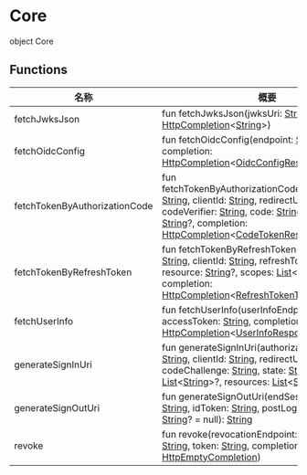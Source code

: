 # Core


object Core

## Functions

| 名称 | 概要 |
|---|---|
| fetchJwksJson | fun fetchJwksJson(jwksUri: [String](https://kotlinlang.org/api/latest/jvm/stdlib/kotlin/-string/index.html), completion: [HttpCompletion](../../io.logto.sdk.core.http/-http-completion/index.md)&lt;[String](https://kotlinlang.org/api/latest/jvm/stdlib/kotlin/-string/index.html)&gt;) |
| fetchOidcConfig | fun fetchOidcConfig(endpoint: [String](https://kotlinlang.org/api/latest/jvm/stdlib/kotlin/-string/index.html), completion: [HttpCompletion](../../io.logto.sdk.core.http/-http-completion/index.md)&lt;[OidcConfigResponse](../../io.logto.sdk.core.type/-oidc-config-response/index.md)&gt;) |
| fetchTokenByAuthorizationCode | fun fetchTokenByAuthorizationCode(tokenEndpoint: [String](https://kotlinlang.org/api/latest/jvm/stdlib/kotlin/-string/index.html), clientId: [String](https://kotlinlang.org/api/latest/jvm/stdlib/kotlin/-string/index.html), redirectUri: [String](https://kotlinlang.org/api/latest/jvm/stdlib/kotlin/-string/index.html), codeVerifier: [String](https://kotlinlang.org/api/latest/jvm/stdlib/kotlin/-string/index.html), code: [String](https://kotlinlang.org/api/latest/jvm/stdlib/kotlin/-string/index.html), resource: [String](https://kotlinlang.org/api/latest/jvm/stdlib/kotlin/-string/index.html)?, completion: [HttpCompletion](../../io.logto.sdk.core.http/-http-completion/index.md)&lt;[CodeTokenResponse](../../io.logto.sdk.core.type/-code-token-response/index.md)&gt;) |
| fetchTokenByRefreshToken | fun fetchTokenByRefreshToken(tokenEndpoint: [String](https://kotlinlang.org/api/latest/jvm/stdlib/kotlin/-string/index.html), clientId: [String](https://kotlinlang.org/api/latest/jvm/stdlib/kotlin/-string/index.html), refreshToken: [String](https://kotlinlang.org/api/latest/jvm/stdlib/kotlin/-string/index.html), resource: [String](https://kotlinlang.org/api/latest/jvm/stdlib/kotlin/-string/index.html)?, scopes: [List](https://kotlinlang.org/api/latest/jvm/stdlib/kotlin.collections/-list/index.html)&lt;[String](https://kotlinlang.org/api/latest/jvm/stdlib/kotlin/-string/index.html)&gt;?, completion: [HttpCompletion](../../io.logto.sdk.core.http/-http-completion/index.md)&lt;[RefreshTokenTokenResponse](../../io.logto.sdk.core.type/-refresh-token-token-response/index.md)&gt;) |
| fetchUserInfo | fun fetchUserInfo(userInfoEndpoint: [String](https://kotlinlang.org/api/latest/jvm/stdlib/kotlin/-string/index.html), accessToken: [String](https://kotlinlang.org/api/latest/jvm/stdlib/kotlin/-string/index.html), completion: [HttpCompletion](../../io.logto.sdk.core.http/-http-completion/index.md)&lt;[UserInfoResponse](../../io.logto.sdk.core.type/-user-info-response/index.md)&gt;) |
| generateSignInUri | fun generateSignInUri(authorizationEndpoint: [String](https://kotlinlang.org/api/latest/jvm/stdlib/kotlin/-string/index.html), clientId: [String](https://kotlinlang.org/api/latest/jvm/stdlib/kotlin/-string/index.html), redirectUri: [String](https://kotlinlang.org/api/latest/jvm/stdlib/kotlin/-string/index.html), codeChallenge: [String](https://kotlinlang.org/api/latest/jvm/stdlib/kotlin/-string/index.html), state: [String](https://kotlinlang.org/api/latest/jvm/stdlib/kotlin/-string/index.html), scopes: [List](https://kotlinlang.org/api/latest/jvm/stdlib/kotlin.collections/-list/index.html)&lt;[String](https://kotlinlang.org/api/latest/jvm/stdlib/kotlin/-string/index.html)&gt;?, resources: [List](https://kotlinlang.org/api/latest/jvm/stdlib/kotlin.collections/-list/index.html)&lt;[String](https://kotlinlang.org/api/latest/jvm/stdlib/kotlin/-string/index.html)&gt;?): [String](https://kotlinlang.org/api/latest/jvm/stdlib/kotlin/-string/index.html) |
| generateSignOutUri | fun generateSignOutUri(endSessionEndpoint: [String](https://kotlinlang.org/api/latest/jvm/stdlib/kotlin/-string/index.html), idToken: [String](https://kotlinlang.org/api/latest/jvm/stdlib/kotlin/-string/index.html), postLogoutRedirectUri: [String](https://kotlinlang.org/api/latest/jvm/stdlib/kotlin/-string/index.html)? = null): [String](https://kotlinlang.org/api/latest/jvm/stdlib/kotlin/-string/index.html) |
| revoke | fun revoke(revocationEndpoint: [String](https://kotlinlang.org/api/latest/jvm/stdlib/kotlin/-string/index.html), clientId: [String](https://kotlinlang.org/api/latest/jvm/stdlib/kotlin/-string/index.html), token: [String](https://kotlinlang.org/api/latest/jvm/stdlib/kotlin/-string/index.html), completion: [HttpEmptyCompletion](../../io.logto.sdk.core.http/-http-empty-completion/index.md)) |
